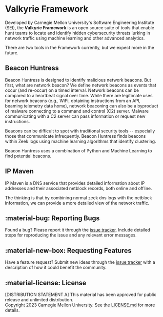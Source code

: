 # Valkyrie Framework

Developed by Carnegie Mellon University's Software Engineering Institute (SEI), the **Valkyrie Framework** is an open source suite of tools that enable hunt teams to locate and identify hidden cybersecurity threats lurking in network traffic using machine learning and other advanced analytics.

There are two tools in the Framework currently, but we expect more in the future.

## Beacon Huntress

Beacon Huntress is designed to identify malicious network beacons. But first, what are network beacon? We define network beacons as events that occur (and re-occur) on a timed interval. Network beacons can be compared to a heartbeat signal over time. While there are legitimate uses for network beacons (e.g., WiFi, obtaining instructions from an API, beaming telemetry data home), network beaconing can also be a byproduct of malware connecting to a command and control (C2) server. Malware communicating with a C2 server can pass information or request new instructions.

Beacons can be difficult to spot with traditional security tools -- especially those that communicate infrequently. Beacon Huntress finds beacons within Zeek logs using machine learning algorithms that identify clustering.

Beacon Huntress uses a combination of Python and Machine Learning to find potential beacons.

## IP Maven

IP Maven is a DNS service that provides detailed information about IP addresses and their associated netblock records, both online and offline.

The thinking is that by combining normal zeek dns logs with the netblock information, we can provide a more detailed view of the network traffic.

## :material-bug: Reporting Bugs

Found a bug? Please report it through the [issue tracker](https://github.com/cmu-sei/valkyrie_framework/issues). Include detailed steps for reproducing the issue and any relevant error messages.

## :material-new-box: Requesting Features

Have a feature request? Submit new ideas through the [issue tracker](https://github.com/cmu-sei/valkyrie_framework/issues) with a description of how it could benefit the community.

## :material-license: License

[DISTRIBUTION STATEMENT A] This material has been approved for public release and unlimited distribution.  
Copyright 2023 Carnegie Mellon University. See the [LICENSE.md](https://github.com/cmu-sei/valkyrie_framework/blob/master/license.txt) for more details.
